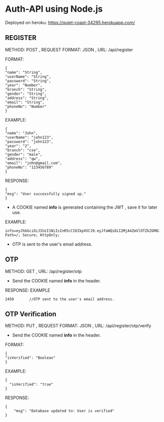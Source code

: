 # Auth-API using Node.js
Deployed on heroku: https://quiet-coast-34295.herokuapp.com/
## REGISTER
METHOD: POST , REQUEST FORMAT: JSON , URL: /api/register  
  
FORMAT:  
```
{  
"name": "String",  
"userName": "String",  
"password": "String",  
"year": "Number",  
"branch": "String",  
"gender": "String",  
"address": "String",  
"email": "String",  
"phoneNo": "Number"  
}  

```
EXAMPLE:  
```
{  
"name": "John",  
"userName": "john123",  
"password": "john123",  
"year": "2",  
"branch": "cse",  
"gender": "male",  
"address": "qw",  
"email": "john@gmail.com",  
"phoneNo": "123456789"  
}  
```
RESPONSE:  
```
{  
"msg": "User successfully signed up."  
}  
```
- A COOKIE named **info** is generated containing the JWT , save it for later use.  
  
EXAMPLE:   
```
info=eyJhbGciOiJIUzI1NiIsInR5cCI6IkpXVCJ9.eyJfaWQiOiI2MjA4ZmVlOTZkZGM0ZDY4YTgxNDY2OGMiLCJpYXQiOjE2NDQ3NTY3MTMsImV4cCI6MTY0ODM1NjcxM30.Dli3bwgwC0Bm4rHmFh8ZpN16j8mkzY0Npn4Z0a4KbW4; Path=/; Secure; HttpOnly;  
```
- OTP is sent to the user's email address.  
## OTP
METHOD: GET , URL: /api/register/otp  
- Send the COOKIE named **info** in the header.  
  
RESPONSE: EXAMPLE  
```
2450       //OTP sent to the user's email address.
```
## OTP Verification  
METHOD: PUT ,  REQUEST FORMAT: JSON , URL: /api/register/otp/verify 
- Send the COOKIE named **info** in the header.  
   
FORMAT:  
```
{  
"isVerified": "Boolean"    
}  

```
EXAMPLE:  
```
{  
  "isVerified": "true"  
}  
```
RESPONSE:  
```
{  
    "msg": "Database updated to: User is verified"  
}  
```

